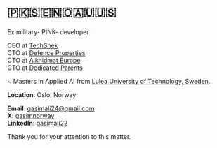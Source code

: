 # 🇵🇰🇸🇪🇳🇴🇦🇺🇺🇸

Ex military- PINK- developer

CEO at [TechShek](https://x.com/techshekHQ) <br>
CTO at [Defence Properties](https://staging.qasim.no/chodhry/gen/page/landingPage/n) <br>
CTO at [Alkhidmat Europe](https://akeurope.org) <br>
CTO at [Dedicated Parents](https://dedicatedparents.org) <br>

~ Masters in Applied AI from [Lulea University of Technology, Sweden](https://www.ltu.se/en). 

**Location**: Oslo, Norway

**Email**: [qasimali24@gmail.com](mailto:qasimali24@gmail.com) <br>
**X**: [qasimnorway](https://x.com/@qasimnorway) <br>
**LinkedIn**: [qasimali22](https://linkedin.com/in/qasimali22) <br>

Thank you for your attention to this matter. 
